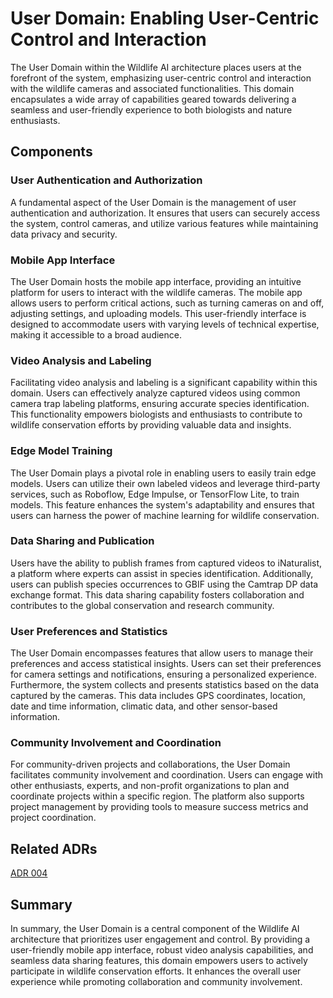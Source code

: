 # User Domain: Enabling User-Centric Control and Interaction

The User Domain within the Wildlife AI architecture places users at the forefront of the system, emphasizing user-centric control and interaction with the wildlife cameras and associated functionalities. This domain encapsulates a wide array of capabilities geared towards delivering a seamless and user-friendly experience to both biologists and nature enthusiasts.

## Components

### User Authentication and Authorization
A fundamental aspect of the User Domain is the management of user authentication and authorization. It ensures that users can securely access the system, control cameras, and utilize various features while maintaining data privacy and security.

### Mobile App Interface
The User Domain hosts the mobile app interface, providing an intuitive platform for users to interact with the wildlife cameras. The mobile app allows users to perform critical actions, such as turning cameras on and off, adjusting settings, and uploading models. This user-friendly interface is designed to accommodate users with varying levels of technical expertise, making it accessible to a broad audience.

### Video Analysis and Labeling
Facilitating video analysis and labeling is a significant capability within this domain. Users can effectively analyze captured videos using common camera trap labeling platforms, ensuring accurate species identification. This functionality empowers biologists and enthusiasts to contribute to wildlife conservation efforts by providing valuable data and insights.

### Edge Model Training
The User Domain plays a pivotal role in enabling users to easily train edge models. Users can utilize their own labeled videos and leverage third-party services, such as Roboflow, Edge Impulse, or TensorFlow Lite, to train models. This feature enhances the system's adaptability and ensures that users can harness the power of machine learning for wildlife conservation.

### Data Sharing and Publication
Users have the ability to publish frames from captured videos to iNaturalist, a platform where experts can assist in species identification. Additionally, users can publish species occurrences to GBIF using the Camtrap DP data exchange format. This data sharing capability fosters collaboration and contributes to the global conservation and research community.

### User Preferences and Statistics
The User Domain encompasses features that allow users to manage their preferences and access statistical insights. Users can set their preferences for camera settings and notifications, ensuring a personalized experience. Furthermore, the system collects and presents statistics based on the data captured by the cameras. This data includes GPS coordinates, location, date and time information, climatic data, and other sensor-based information.

### Community Involvement and Coordination
For community-driven projects and collaborations, the User Domain facilitates community involvement and coordination. Users can engage with other enthusiasts, experts, and non-profit organizations to plan and coordinate projects within a specific region. The platform also supports project management by providing tools to measure success metrics and project coordination.

## Related ADRs

[ADR 004](../ADRs/ADR004%20-%20Ease%20of%20Use%20-%20Mobile%20App%20Only.md)

## Summary

In summary, the User Domain is a central component of the Wildlife AI architecture that prioritizes user engagement and control. By providing a user-friendly mobile app interface, robust video analysis capabilities, and seamless data sharing features, this domain empowers users to actively participate in wildlife conservation efforts. It enhances the overall user experience while promoting collaboration and community involvement.

